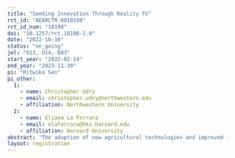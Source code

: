 ```yaml
---
title: "Seeding Innovation Through Reality TV"
rct_id: "AEARCTR-0010198"
rct_id_num: "10198"
doi: "10.1257/rct.10198-1.0"
date: "2022-10-10"
status: "on_going"
jel: "O13, O14, D83"
start_year: "2022-02-14"
end_year: "2023-11-30"
pi: "Ritwika Sen"
pi_other:
  1:
    - name: Christopher Udry
    - email: christopher.udry@northwestern.edu
    - affiliation: Northwestern University
  2:
    - name: Eliana La Ferrara
    - email: elaferrara@hks.harvard.edu
    - affiliation: Harvard University
abstract: "The adoption of new agricultural technologies and improved farming practices are key elements of structural transformation and drivers of increased productivity in agriculture (Bustos, Caprettini and Ponticelli, 2016). Yet agricultural productivity remains far below its potential in many Sub-Saharan African countries. Our project investigates whether an innovative approach to provide technical information, consisting of agri-edutainment (educational entertainment) programs broadcasted on national television, can help to meet the informational needs of farmers. Two key distinguishing features of TV programs are that (i) they can easily convey information also to populations with relatively low literacy levels, and (ii) they are easy to distribute at scale at low marginal cost compared to traditional extension services. TV may also be a particularly useful medium to mitigate gender gaps in access and effectiveness of traditional extension services, to the extent that TV viewership is less gender-imbalanced than access to other services. Prior market research in Kenya indicates that a “makeover style” reality television show focused on farming as business helped to boost farmer incomes at a cost of only $0.50 per viewer. We leverage the planned rollout of this television program to Uganda (in 2022/23) to measure the causal impact and cost-effectiveness of the show in diffusing recommended techniques, and to better understand the process of information transmission and learning in agriculture. "
layout: registration
---
```


